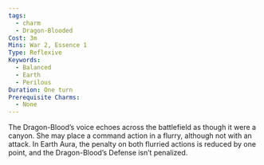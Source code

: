 ```yaml
---
tags:
  - charm
  - Dragon-Blooded
Cost: 3m
Mins: War 2, Essence 1
Type: Reflexive
Keywords:
  - Balanced
  - Earth
  - Perilous
Duration: One turn
Prerequisite Charms:
  - None
---
```

The Dragon-Blood’s voice echoes across the battlefield as though it were a canyon. She may place a command action in a flurry, although not with an attack. In Earth Aura, the penalty on both flurried actions is reduced by one point, and the Dragon-Blood’s Defense isn’t penalized.